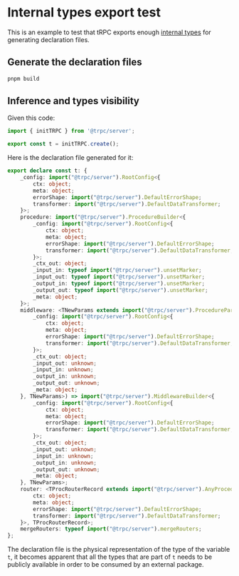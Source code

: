 # Internal types export test

This is an example to test that tRPC exports enough [internal types](../../../packages/server/src/internals.ts) for generating declaration files.

## Generate the declaration files

```bash
pnpm build
```

## Inference and types visibility

Given this code:

```ts
import { initTRPC } from '@trpc/server';

export const t = initTRPC.create();
```

Here is the declaration file generated for it:

```ts
export declare const t: {
    _config: import("@trpc/server").RootConfig<{
        ctx: object;
        meta: object;
        errorShape: import("@trpc/server").DefaultErrorShape;
        transformer: import("@trpc/server").DefaultDataTransformer;
    }>;
    procedure: import("@trpc/server").ProcedureBuilder<{
        _config: import("@trpc/server").RootConfig<{
            ctx: object;
            meta: object;
            errorShape: import("@trpc/server").DefaultErrorShape;
            transformer: import("@trpc/server").DefaultDataTransformer;
        }>;
        _ctx_out: object;
        _input_in: typeof import("@trpc/server").unsetMarker;
        _input_out: typeof import("@trpc/server").unsetMarker;
        _output_in: typeof import("@trpc/server").unsetMarker;
        _output_out: typeof import("@trpc/server").unsetMarker;
        _meta: object;
    }>;
    middleware: <TNewParams extends import("@trpc/server").ProcedureParams<import("@trpc/server").AnyRootConfig, unknown, unknown, unknown, unknown, unknown, unknown>>(fn: import("@trpc/server").MiddlewareFunction<{
        _config: import("@trpc/server").RootConfig<{
            ctx: object;
            meta: object;
            errorShape: import("@trpc/server").DefaultErrorShape;
            transformer: import("@trpc/server").DefaultDataTransformer;
        }>;
        _ctx_out: object;
        _input_out: unknown;
        _input_in: unknown;
        _output_in: unknown;
        _output_out: unknown;
        _meta: object;
    }, TNewParams>) => import("@trpc/server").MiddlewareBuilder<{
        _config: import("@trpc/server").RootConfig<{
            ctx: object;
            meta: object;
            errorShape: import("@trpc/server").DefaultErrorShape;
            transformer: import("@trpc/server").DefaultDataTransformer;
        }>;
        _ctx_out: object;
        _input_out: unknown;
        _input_in: unknown;
        _output_in: unknown;
        _output_out: unknown;
        _meta: object;
    }, TNewParams>;
    router: <TProcRouterRecord extends import("@trpc/server").AnyProcedureRouterRecord>(procedures: TProcRouterRecord) => import("@trpc/server").CreateRouterInner<import("@trpc/server").RootConfig<{
        ctx: object;
        meta: object;
        errorShape: import("@trpc/server").DefaultErrorShape;
        transformer: import("@trpc/server").DefaultDataTransformer;
    }>, TProcRouterRecord>;
    mergeRouters: typeof import("@trpc/server").mergeRouters;
};
```

The declaration file is the physical representation of the type of the variable `t`, it becomes apparent that all the types that are part of `t` needs to be publicly available in order to be consumed by an external package.